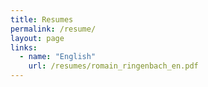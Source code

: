 ```yaml
---
title: Resumes
permalink: /resume/
layout: page
links:
  - name: "English"
    url: /resumes/romain_ringenbach_en.pdf
---
```

